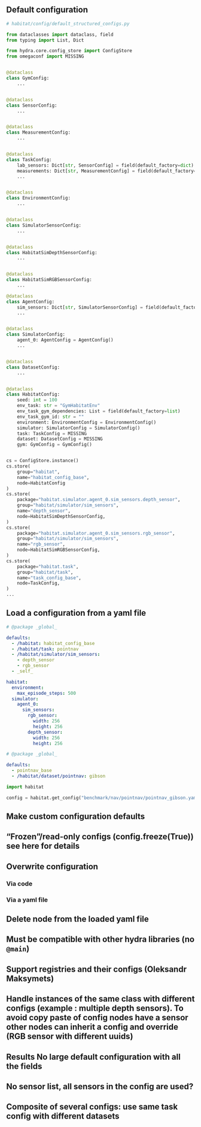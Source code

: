 ## Default configuration
```python
# habitat/config/default_structured_configs.py

from dataclasses import dataclass, field
from typing import List, Dict

from hydra.core.config_store import ConfigStore
from omegaconf import MISSING


@dataclass
class GymConfig:
    ...


@dataclass
class SensorConfig:
    ...


@dataclass
class MeasurementConfig:
    ...


@dataclass
class TaskConfig:
    lab_sensors: Dict[str, SensorConfig] = field(default_factory=dict)
    measurements: Dict[str, MeasurementConfig] = field(default_factory=dict)
    ...


@dataclass
class EnvironmentConfig:
    ...


@dataclass
class SimulatorSensorConfig:
    ...


@dataclass
class HabitatSimDepthSensorConfig:
    ...


@dataclass
class HabitatSimRGBSensorConfig:
    ...

@dataclass
class AgentConfig:
    sim_sensors: Dict[str, SimulatorSensorConfig] = field(default_factory=dict)
    ...


@dataclass
class SimulatorConfig:
    agent_0: AgentConfig = AgentConfig()
    ...


@dataclass
class DatasetConfig:
    ...


@dataclass
class HabitatConfig:
    seed: int = 100
    env_task: str = "GymHabitatEnv"
    env_task_gym_dependencies: List = field(default_factory=list)
    env_task_gym_id: str = ""
    environment: EnvironmentConfig = EnvironmentConfig()
    simulator: SimulatorConfig = SimulatorConfig()
    task: TaskConfig = MISSING
    dataset: DatasetConfig = MISSING
    gym: GymConfig = GymConfig()


cs = ConfigStore.instance()
cs.store(
    group="habitat",
    name="habitat_config_base",
    node=HabitatConfig
)
cs.store(
    package="habitat.simulator.agent_0.sim_sensors.depth_sensor",
    group="habitat/simulator/sim_sensors",
    name="depth_sensor",
    node=HabitatSimDepthSensorConfig,
)
cs.store(
    package="habitat.simulator.agent_0.sim_sensors.rgb_sensor",
    group="habitat/simulator/sim_sensors",
    name="rgb_sensor",
    node=HabitatSimRGBSensorConfig,
)
cs.store(
    package="habitat.task",
    group="habitat/task",
    name="task_config_base",
    node=TaskConfig,
)
...
```
## Load a configuration from a yaml file
```yaml
# @package _global_

defaults:
  - /habitat: habitat_config_base
  - /habitat/task: pointnav
  - /habitat/simulator/sim_sensors:
    - depth_sensor
    - rgb_sensor
  - _self_

habitat:
  environment:
    max_episode_steps: 500
  simulator:
    agent_0:
      sim_sensors:
        rgb_sensor:
          width: 256
          height: 256
        depth_sensor:
          width: 256
          height: 256
```

```yaml
# @package _global_

defaults:
  - pointnav_base
  - /habitat/dataset/pointnav: gibson
```


```python
import habitat

config = habitat.get_config("benchmark/nav/pointnav/pointnav_gibson.yaml")
```

## Make custom configuration defaults

## “Frozen”/read-only configs (config.freeze(True)) see here for details

## Overwrite configuration
### Via code
### Via a yaml file

## Delete node from the loaded yaml file

## Must be compatible with other hydra libraries (no `@main`)
## Support registries and their configs (Oleksandr Maksymets)
## Handle instances of the same class with different configs (example : multiple depth sensors). To avoid copy paste of config nodes have a sensor other nodes can inherit a config and override (RGB sensor with different uuids)


## Results No large default configuration with all the fields

## No sensor list, all sensors in the config are used?
## Composite of several configs: use same task config with different datasets
